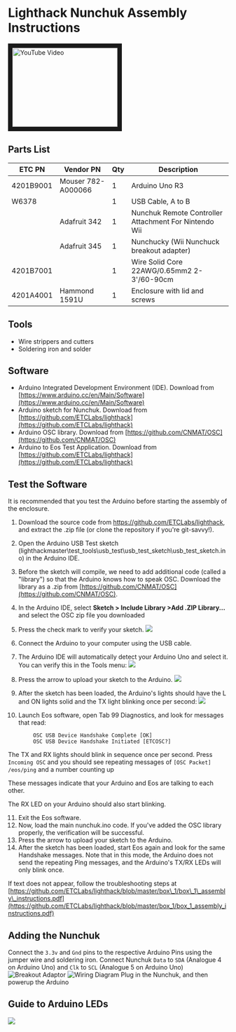 #  Lighthack Nunchuk Assembly Instructions

<a href="http://www.youtube.com/watch?feature=player_embedded&v=b4YxDby04tY
" target="_blank"><img src="http://img.youtube.com/vi/b4YxDby04tY/0.jpg" 
alt="YouTube Video" width="240" height="180" border="10" /></a>

## Parts List

| **ETC PN** | **Vendor PN** | **Qty** | **Description** |
| --- | --- | --- | --- |
| 4201B9001 | Mouser 782-A000066 | 1 | Arduino Uno R3 |
| W6378 |   | 1 | USB Cable, A to B |
|   | Adafruit 342 | 1 | Nunchuk Remote Controller Attachment For Nintendo Wii |
|   | Adafruit 345 | 1 | Nunchucky (Wii Nunchuck breakout adapter) |
| 4201B7001 |   | 1 | Wire Solid Core 22AWG/0.65mm2 2-3&#39;/60-90cm |
| 4201A4001 | Hammond 1591U | 1 | Enclosure with lid and screws |

## Tools

- Wire strippers and cutters
- Soldering iron and solder

## Software

- Arduino Integrated Development Environment (IDE). Download from [https://www.arduino.cc/en/Main/Software](https://www.arduino.cc/en/Main/Software)
- Arduino sketch for Nunchuk. Download from [https://github.com/ETCLabs/lighthack](https://github.com/ETCLabs/lighthack)
- Arduino OSC library. Download from [https://github.com/CNMAT/OSC](https://github.com/CNMAT/OSC)
- Arduino to Eos Test Application. Download from [https://github.com/ETCLabs/lighthack](https://github.com/ETCLabs/lighthack)

## Test the Software

It is recommended that you test the Arduino before starting the assembly of the enclosure.

1. Download the source code from https://github.com/ETCLabs/lighthack, and extract the .zip file (or clone the repository if you're git-savvy!).

1. Open the Arduino USB Test sketch  (lighthackmaster\test\_tools\usb\_test\usb\_test\_sketch\usb\_test\_sketch.ino) in the Arduino IDE.
1. Before the sketch will compile, we need to add additional code (called a &quot;library&quot;) so that the Arduino knows how to speak OSC. Download the library as a .zip from [https://github.com/CNMAT/OSC](https://github.com/CNMAT/OSC).
1. In the Arduino IDE, select **Sketch &gt; Include Library &gt;Add .ZIP Library...** and select the OSC zip file you downloaded
1. Press the check mark to verify your sketch.
![](https://i.imgur.com/uMSuBz5.png)
1. Connect the Arduino to your computer using the USB cable.
1. The Arduino IDE will automatically detect your Arduino Uno and select it. You can verify this in the Tools menu:
![](https://i.imgur.com/vm8c9vk.png)
1. Press the arrow to upload your sketch to the Arduino.
![](https://i.imgur.com/RToec6g.png)
1. After the sketch has been loaded, the Arduino&#39;s lights should have the L and ON lights solid and the TX light blinking once per second:
![](https://i.imgur.com/4AtZWOc.png)
1. Launch Eos software, open Tab 99 Diagnostics, and look for messages that read:
```
        OSC USB Device Handshake Complete [OK]
        OSC USB Device Handshake Initiated [ETCOSC?]
```


The TX and RX lights should blink in sequence once per second.
Press `Incoming OSC` and you should see repeating messages of `[OSC Packet] /eos/ping` and a number counting up

These messages indicate that your Arduino and Eos are talking to each other.

The RX LED on your Arduino should also start blinking.

11. Exit the Eos software.
1. Now, load the main nunchuk.ino code. If you&#39;ve added the OSC library properly, the verification will be successful.
1. Press the arrow to upload your sketch to the Arduino.
1. After the sketch has been loaded, start Eos again and look for the same Handshake messages. Note that in this mode, the Arduino does not send the repeating Ping messages, and the Arduino&#39;s TX/RX LEDs will only blink once.

If text does not appear, follow the troubleshooting steps at [https://github.com/ETCLabs/lighthack/blob/master/box\_1/box\_1\_assembly\_instructions.pdf](https://github.com/ETCLabs/lighthack/blob/master/box_1/box_1_assembly_instructions.pdf)

## Adding the Nunchuk 

Connect the `3.3v` and `Gnd` pins to the respective Arduino Pins using the jumper wire and soldering iron. Connect Nunchuk `Data` to `SDA` (Analogue 4 on Arduino Uno) and `Clk` to `SCL` (Analogue 5 on Arduino Uno)
![Breakout Adaptor](https://i.imgur.com/DKtQkd5.jpg)
![Wiring Diagram](https://i.imgur.com/ZD6JGy8.png)
Plug in the Nunchuk, and then powerup the Arduino

## Guide to Arduino LEDs

![](https://i.imgur.com/3if1ke8.png)
